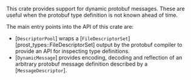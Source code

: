 This crate provides support for dynamic protobuf messages. These are useful when the
protobuf type definition is not known ahead of time.

The main entry points into the API of this crate are:

- [`DescriptorPool`] wraps a [`FileDescriptorSet`][prost_types::FileDescriptorSet] output by
  the protobuf compiler to provide an API for inspecting type definitions.
- [`DynamicMessage`] provides encoding, decoding and reflection of an arbitrary protobuf
  message definition described by a [`MessageDescriptor`].